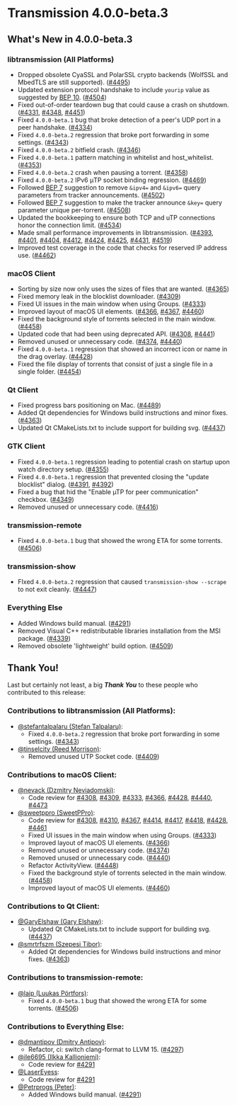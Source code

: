 # Transmission 4.0.0-beta.3

## What's New in 4.0.0-beta.3

### libtransmission (All Platforms)

* Dropped obsolete CyaSSL and PolarSSL crypto backends (WolfSSL and MbedTLS are still supported). ([#4495](https://github.com/transmission/transmission/pull/4495))
* Updated extension protocol handshake to include `yourip` value as suggested by [BEP 10](https://www.bittorrent.org/beps/bep_0010.html). ([#4504](https://github.com/transmission/transmission/pull/4504))
* Fixed out-of-order teardown bug that could cause a crash on shutdown. ([#4331](https://github.com/transmission/transmission/pull/4331), [#4348](https://github.com/transmission/transmission/pull/4348), [#4451](https://github.com/transmission/transmission/pull/4451))
* Fixed `4.0.0-beta.1` bug that broke detection of a peer's UDP port in a peer handshake. ([#4334](https://github.com/transmission/transmission/pull/4334))
* Fixed `4.0.0-beta.2` regression that broke port forwarding in some settings. ([#4343](https://github.com/transmission/transmission/pull/4343))
* Fixed `4.0.0-beta.2` bitfield crash. ([#4346](https://github.com/transmission/transmission/pull/4346))
* Fixed `4.0.0-beta.1` pattern matching in whitelist and host_whitelist. ([#4353](https://github.com/transmission/transmission/pull/4353))
* Fixed `4.0.0-beta.2` crash when pausing a torrent. ([#4358](https://github.com/transmission/transmission/pull/4358))
* Fixed `4.0.0-beta.2` IPv6 μTP socket binding regression. ([#4469](https://github.com/transmission/transmission/pull/4469))
* Followed [BEP 7](https://www.bittorrent.org/beps/bep_0007.html) suggestion to remove `&ipv4=` and `&ipv6=` query parameters from tracker announcements. ([#4502](https://github.com/transmission/transmission/pull/4502))
* Followed [BEP 7](https://www.bittorrent.org/beps/bep_0007.html) suggestion to make the tracker announce `&key=`  query parameter unique per-torrent. ([#4508](https://github.com/transmission/transmission/pull/4508))
* Updated the bookkeeping to ensure both TCP and uTP connections honor the connection limit. ([#4534](https://github.com/transmission/transmission/pull/4534))
* Made small performance improvements in libtransmission. ([#4393](https://github.com/transmission/transmission/pull/4393), [#4401](https://github.com/transmission/transmission/pull/4401), [#4404](https://github.com/transmission/transmission/pull/4404), [#4412](https://github.com/transmission/transmission/pull/4412), [#4424](https://github.com/transmission/transmission/pull/4424), [#4425](https://github.com/transmission/transmission/pull/4425), [#4431](https://github.com/transmission/transmission/pull/4431), [#4519](https://github.com/transmission/transmission/pull/4519))
* Improved test coverage in the code that checks for reserved IP address use. ([#4462](https://github.com/transmission/transmission/pull/4462))

### macOS Client

* Sorting by size now only uses the sizes of files that are wanted. ([#4365](https://github.com/transmission/transmission/pull/4365))
* Fixed memory leak in the blocklist downloader. ([#4309](https://github.com/transmission/transmission/pull/4309))
* Fixed UI issues in the main window when using Groups. ([#4333](https://github.com/transmission/transmission/pull/4333))
* Improved layout of macOS UI elements. ([#4366](https://github.com/transmission/transmission/pull/4366), [#4367](https://github.com/transmission/transmission/pull/4367), [#4460](https://github.com/transmission/transmission/pull/4460))
* Fixed the background style of torrents selected in the main window. ([#4458](https://github.com/transmission/transmission/pull/4458))
* Updated code that had been using deprecated API. ([#4308](https://github.com/transmission/transmission/pull/4308), [#4441](https://github.com/transmission/transmission/pull/4441))
* Removed unused or unnecessary code. ([#4374](https://github.com/transmission/transmission/pull/4374), [#4440](https://github.com/transmission/transmission/pull/4440))
* Fixed `4.0.0-beta.1` regression that showed an incorrect icon or name in the drag overlay. ([#4428](https://github.com/transmission/transmission/pull/4428))
* Fixed the file display of torrents that consist of just a single file in a single folder. ([#4454](https://github.com/transmission/transmission/pull/4454))

### Qt Client

* Fixed progress bars positioning on Mac. ([#4489](https://github.com/transmission/transmission/pull/4489))
* Added Qt dependencies for Windows build instructions and minor fixes. ([#4363](https://github.com/transmission/transmission/pull/4363))
* Updated Qt CMakeLists.txt to include support for building svg. ([#4437](https://github.com/transmission/transmission/pull/4437))

### GTK Client

* Fixed `4.0.0-beta.1` regression leading to potential crash on startup upon watch directory setup. ([#4355](https://github.com/transmission/transmission/pull/4355))
* Fixed `4.0.0-beta.1` regression that prevented closing the "update blocklist" dialog. ([#4391](https://github.com/transmission/transmission/pull/4391), [#4392](https://github.com/transmission/transmission/pull/4392))
* Fixed a bug that hid the "Enable µTP for peer communication" checkbox. ([#4349](https://github.com/transmission/transmission/pull/4349))
* Removed unused or unnecessary code. ([#4416](https://github.com/transmission/transmission/pull/4416))

### transmission-remote

* Fixed `4.0.0-beta.1` bug that showed the wrong ETA for some torrents. ([#4506](https://github.com/transmission/transmission/pull/4506))

### transmission-show

* FIxed `4.0.0-beta.2` regression that caused `transmission-show --scrape` to not exit cleanly. ([#4447](https://github.com/transmission/transmission/pull/4447))

### Everything Else

* Added Windows build manual. ([#4291](https://github.com/transmission/transmission/pull/4291))
* Removed Visual C++ redistributable libraries installation from the MSI package. ([#4339](https://github.com/transmission/transmission/pull/4339))
* Removed obsolete 'lightweight' build option. ([#4509](https://github.com/transmission/transmission/pull/4509))

## Thank You!

Last but certainly not least, a big ***Thank You*** to these people who contributed to this release:

### Contributions to libtransmission (All Platforms):

* [@stefantalpalaru (Ștefan Talpalaru)](https://github.com/stefantalpalaru):
  * Fixed `4.0.0-beta.2` regression that broke port forwarding in some settings. ([#4343](https://github.com/transmission/transmission/pull/4343))
* [@tinselcity (Reed Morrison)](https://github.com/tinselcity):
  * Removed unused UTP Socket code. ([#4409](https://github.com/transmission/transmission/pull/4409))

### Contributions to macOS Client:

* [@nevack (Dzmitry Neviadomski)](https://github.com/nevack):
  * Code review for [#4308](https://github.com/transmission/transmission/pull/4308), [#4309](https://github.com/transmission/transmission/pull/4309), [#4333](https://github.com/transmission/transmission/pull/4333), [#4366](https://github.com/transmission/transmission/pull/4366), [#4428](https://github.com/transmission/transmission/pull/4428), [#4440](https://github.com/transmission/transmission/pull/4440), [#4473](https://github.com/transmission/transmission/pull/4473)
* [@sweetppro (SweetPPro)](https://github.com/sweetppro):
  * Code review for [#4308](https://github.com/transmission/transmission/pull/4308), [#4310](https://github.com/transmission/transmission/pull/4310), [#4367](https://github.com/transmission/transmission/pull/4367), [#4414](https://github.com/transmission/transmission/pull/4414), [#4417](https://github.com/transmission/transmission/pull/4417), [#4418](https://github.com/transmission/transmission/pull/4418), [#4428](https://github.com/transmission/transmission/pull/4428), [#4461](https://github.com/transmission/transmission/pull/4461)
  * Fixed UI issues in the main window when using Groups. ([#4333](https://github.com/transmission/transmission/pull/4333))
  * Improved layout of macOS UI elements. ([#4366](https://github.com/transmission/transmission/pull/4366))
  * Removed unused or unnecessary code. ([#4374](https://github.com/transmission/transmission/pull/4374))
  * Removed unused or unnecessary code. ([#4440](https://github.com/transmission/transmission/pull/4440))
  * Refactor ActivityView. ([#4448](https://github.com/transmission/transmission/pull/4448))
  * Fixed the background style of torrents selected in the main window. ([#4458](https://github.com/transmission/transmission/pull/4458))
  * Improved layout of macOS UI elements. ([#4460](https://github.com/transmission/transmission/pull/4460))

### Contributions to Qt Client:

* [@GaryElshaw (Gary Elshaw)](https://github.com/GaryElshaw):
  * Updated Qt CMakeLists.txt to include support for building svg. ([#4437](https://github.com/transmission/transmission/pull/4437))
* [@smrtrfszm (Szepesi Tibor)](https://github.com/smrtrfszm):
  * Added Qt dependencies for Windows build instructions and minor fixes. ([#4363](https://github.com/transmission/transmission/pull/4363))

### Contributions to transmission-remote:

* [@lajp (Luukas Pörtfors)](https://github.com/lajp):
  * Fixed `4.0.0-beta.1` bug that showed the wrong ETA for some torrents. ([#4506](https://github.com/transmission/transmission/pull/4506))

### Contributions to Everything Else:

* [@dmantipov (Dmitry Antipov)](https://github.com/dmantipov):
  * Refactor, ci: switch clang-format to LLVM 15. ([#4297](https://github.com/transmission/transmission/pull/4297))
* [@ile6695 (Ilkka Kallioniemi)](https://github.com/ile6695):
  * Code review for [#4291](https://github.com/transmission/transmission/pull/4291)
* [@LaserEyess](https://github.com/LaserEyess):
  * Code review for [#4291](https://github.com/transmission/transmission/pull/4291)
* [@Petrprogs (Peter)](https://github.com/Petrprogs):
  * Added Windows build manual. ([#4291](https://github.com/transmission/transmission/pull/4291))

